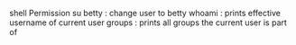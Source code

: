 shell Permission
su betty : change user to betty
whoami : prints effective username of current user
groups : prints all groups the current user is part of
